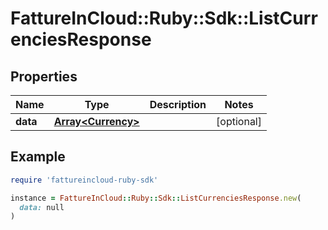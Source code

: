 # FattureInCloud::Ruby::Sdk::ListCurrenciesResponse

## Properties

| Name | Type | Description | Notes |
| ---- | ---- | ----------- | ----- |
| **data** | [**Array&lt;Currency&gt;**](Currency.md) |  | [optional] |

## Example

```ruby
require 'fattureincloud-ruby-sdk'

instance = FattureInCloud::Ruby::Sdk::ListCurrenciesResponse.new(
  data: null
)
```

